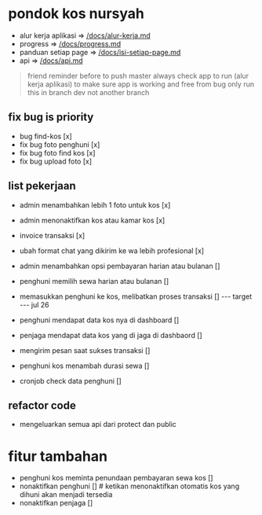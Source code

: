 # pondok kos nursyah

- alur kerja aplikasi => [/docs/alur-kerja.md](/docs/alur-kerja.md)
- progress => [/docs/progress.md](/docs/progress.md)
- panduan setiap page => [/docs/isi-setiap-page.md](/docs/isi-setiap-page.md)
- api => [/docs/api.md](/docs/api.md)

> friend reminder 
> before to push master always check app to run (alur kerja aplikasi) to make sure app is working and free from bug
> only run this in branch dev not another branch

## fix bug is priority
- bug find-kos [x]
- fix bug foto penghuni [x]
- fix bug foto find kos [x]
- fix bug upload foto [x]

## list pekerjaan
- admin menambahkan lebih 1 foto untuk kos [x]
- admin menonaktifkan kos atau kamar kos [x]
- invoice transaksi [x]
- ubah format chat yang dikirim ke wa lebih profesional [x]
- admin menambahkan opsi pembayaran harian atau bulanan []
- penghuni memilih sewa harian atau bulanan []
- memasukkan penghuni ke kos, melibatkan proses transaksi []
--- target --- jul 26

- penghuni mendapat data kos nya di dashboard []
- penjaga mendapat data kos yang di jaga di dashbaord []
- mengirim pesan saat sukses transaksi []
- penghuni kos menambah durasi sewa []
- cronjob check data penghuni []

## refactor code
- mengeluarkan semua api dari protect dan public

# fitur tambahan
- penghuni kos meminta penundaan pembayaran sewa kos []
- nonaktifkan penghuni [] # ketikan menonaktifkan otomatis kos yang dihuni akan menjadi tersedia
- nonaktifkan penjaga [] 